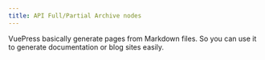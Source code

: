 ```yaml
---
title: API Full/Partial Archive nodes
---
```


VuePress basically generate pages from Markdown files. So you can use it to generate documentation or blog sites easily.
